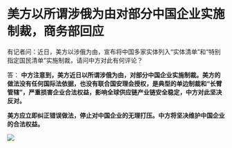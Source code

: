# 美方以所谓涉俄为由对部分中国企业实施制裁，商务部回应

有记者问：近日，美方以涉俄为由，宣布将中国多家实体列入“实体清单”和“特别指定国民清单”实施制裁，请问中方对此有何评论？

答：
**中方注意到，美方近日以所谓涉俄为由，对部分中国企业实施制裁。美方的做法没有任何国际法依据，也没有联合国安理会授权，是典型的单边制裁和“长臂管辖”，严重损害企业合法权益，影响全球供应链产业链安全稳定，中方对此坚决反对。**

**美方应立即纠正错误做法，停止对中国企业的无理打压。中方将坚决维护中国企业的合法权益。**

![](https://inews.gtimg.com/om_bt/OGns2DQOdeLM6AFVxH-ftPRmnP8o6LLdv0X0uLBoV1GxsAA/1000)

